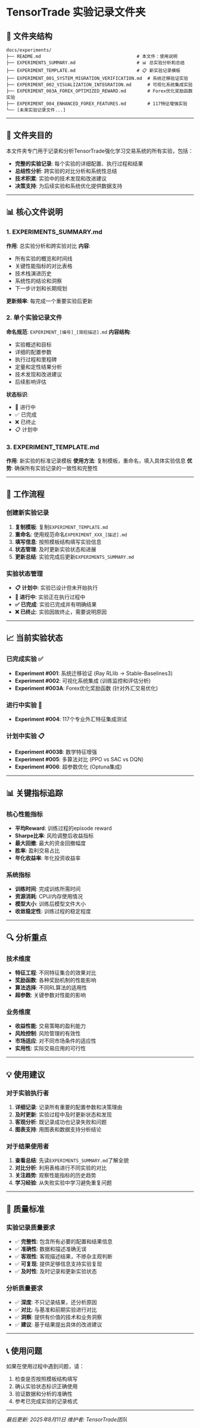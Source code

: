 # TensorTrade 实验记录文件夹

## 📁 文件夹结构

```
docs/experiments/
├── README.md                                    # 本文件：使用说明
├── EXPERIMENTS_SUMMARY.md                       # 📊 总实验分析和总结
├── EXPERIMENT_TEMPLATE.md                       # 📋 新实验记录模板
├── EXPERIMENT_001_SYSTEM_MIGRATION_VERIFICATION.md  # 系统迁移验证实验
├── EXPERIMENT_002_VISUALIZATION_INTEGRATION.md      # 可视化系统集成实验  
├── EXPERIMENT_003A_FOREX_OPTIMIZED_REWARD.md        # Forex优化奖励函数实验
├── EXPERIMENT_004_ENHANCED_FOREX_FEATURES.md        # 117特征增强实验
└── [未来实验记录文件...]
```

---

## 🎯 文件夹目的

本文件夹专门用于记录和分析TensorTrade强化学习交易系统的所有实验，包括：
- **完整的实验记录**: 每个实验的详细配置、执行过程和结果
- **总结性分析**: 跨实验的对比分析和系统性总结
- **技术积累**: 实验中的技术发现和改进建议
- **决策支持**: 为后续实验和系统优化提供数据支持

---

## 📊 核心文件说明

### 1. EXPERIMENTS_SUMMARY.md
**作用**: 总实验分析和跨实验对比
**内容**: 
- 所有实验的概览和时间线
- 关键性能指标的对比表格
- 技术栈演进历史
- 系统性的结论和洞察
- 下一步计划和长期规划

**更新频率**: 每完成一个重要实验后更新

### 2. 单个实验记录文件
**命名规范**: `EXPERIMENT_[编号]_[简短描述].md`
**内容结构**:
- 实验概述和目标
- 详细的配置参数
- 执行过程和里程碑
- 定量和定性结果分析
- 技术发现和改进建议
- 后续影响评估

**状态标识**:
- 🏃 进行中
- ✅ 已完成  
- ❌ 已终止
- 📋 计划中

### 3. EXPERIMENT_TEMPLATE.md
**作用**: 新实验的标准记录模板
**使用方法**: 复制模板，重命名，填入具体实验信息
**优势**: 确保所有实验记录的一致性和完整性

---

## 🔄 工作流程

### 创建新实验记录
1. **复制模板**: 复制`EXPERIMENT_TEMPLATE.md`
2. **重命名**: 使用规范命名`EXPERIMENT_XXX_[描述].md`
3. **填写信息**: 按照模板结构填写实验信息
4. **状态管理**: 及时更新实验状态和进展
5. **更新总结**: 实验完成后更新`EXPERIMENTS_SUMMARY.md`

### 实验状态管理
- **📋 计划中**: 实验已设计但未开始执行
- **🏃 进行中**: 实验正在执行过程中
- **✅ 已完成**: 实验已完成并有明确结果
- **❌ 已终止**: 实验因故终止，需要说明原因

---

## 📈 当前实验状态

### 已完成实验 ✅
- **Experiment #001**: 系统迁移验证 (Ray RLlib → Stable-Baselines3)
- **Experiment #002**: 可视化系统集成 (训练监控和评估分析)
- **Experiment #003A**: Forex优化奖励函数 (针对外汇交易优化)

### 进行中实验 🏃
- **Experiment #004**: 117个专业外汇特征集成测试

### 计划中实验 📋
- **Experiment #003B**: 数学特征增强
- **Experiment #005**: 多算法对比 (PPO vs SAC vs DQN)
- **Experiment #006**: 超参数优化 (Optuna集成)

---

## 📊 关键指标追踪

### 核心性能指标
- **平均Reward**: 训练过程的episode reward
- **Sharpe比率**: 风险调整后收益指标
- **最大回撤**: 最大的资金回撤幅度
- **胜率**: 盈利交易占比
- **年化收益率**: 年化投资收益率

### 系统指标  
- **训练时间**: 完成训练所需时间
- **资源消耗**: CPU/内存使用情况
- **模型大小**: 训练后模型文件大小
- **收敛稳定性**: 训练过程的稳定程度

---

## 🔍 分析重点

### 技术维度
- **特征工程**: 不同特征集合的效果对比
- **奖励函数**: 各种奖励机制的性能影响
- **算法选择**: 不同RL算法的适用性
- **超参数**: 关键参数对性能的影响

### 业务维度
- **收益性能**: 交易策略的盈利能力
- **风险控制**: 风险管理的有效性
- **市场适应**: 对不同市场条件的适应性
- **实用性**: 实际交易应用的可行性

---

## 💡 使用建议

### 对于实验执行者
1. **详细记录**: 记录所有重要的配置参数和决策理由
2. **及时更新**: 实验过程中及时更新状态和发现
3. **客观分析**: 既记录成功也记录失败和问题
4. **图表支持**: 用图表和数据支持分析结论

### 对于结果使用者
1. **查看总结**: 先读`EXPERIMENTS_SUMMARY.md`了解全貌
2. **对比分析**: 利用表格进行不同实验的对比
3. **关注趋势**: 观察性能指标的历史趋势
4. **学习经验**: 从失败实验中学习避免重复问题

---

## 🎯 质量标准

### 实验记录质量要求
- ✅ **完整性**: 包含所有必要的配置和结果信息
- ✅ **准确性**: 数据和描述准确无误
- ✅ **客观性**: 客观描述结果，不掺杂主观判断
- ✅ **可复现**: 提供足够信息支持实验复现
- ✅ **及时性**: 及时记录和更新实验状态

### 分析质量要求
- ✅ **深度**: 不只记录结果，还分析原因
- ✅ **对比**: 与基准和前期实验进行对比
- ✅ **洞察**: 提供有价值的技术和业务洞察
- ✅ **建议**: 基于结果提出具体的改进建议

---

## 📞 使用问题

如果在使用过程中遇到问题，请：
1. 检查是否按照模板结构填写
2. 确认实验状态标识正确使用
3. 验证数据和分析的准确性
4. 参考已完成实验的记录格式

---

*最后更新: 2025年8月11日*
*维护者: TensorTrade团队*